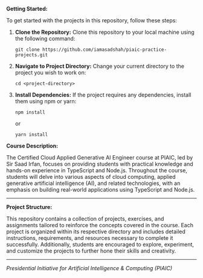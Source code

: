 
**Getting Started:**

To get started with the projects in this repository, follow these steps:

1. **Clone the Repository:** Clone this repository to your local machine using the following command:
   ```
   git clone https://github.com/iamasadshah/piaic-practice-projects.git
   
   ```

2. **Navigate to Project Directory:** Change your current directory to the project you wish to work on:
   ```
   cd <project-directory>
   
   ```

3. **Install Dependencies:** If the project requires any dependencies, install them using npm or yarn:
   ```
   npm install
   
   ```
   or
   ```
   yarn install
   
   ```

**Course Description:**

The Certified Cloud Applied Generative AI Engineer course at PIAIC, led by Sir Saad Irfan, focuses on providing students with practical knowledge and hands-on experience in TypeScript and Node.js. Throughout the course, students will delve into various aspects of cloud computing, applied generative artificial intelligence (AI), and related technologies, with an emphasis on building real-world applications using TypeScript and Node.js.

---

**Project Structure:**

This repository contains a collection of projects, exercises, and assignments tailored to reinforce the concepts covered in the course. Each project is organized within its respective directory and includes detailed instructions, requirements, and resources necessary to complete it successfully. Additionally, students are encouraged to explore, experiment, and customize the projects to further hone their skills and creativity.

---

*Presidential Initiative for Artificial Intelligence & Computing (PIAIC)*
